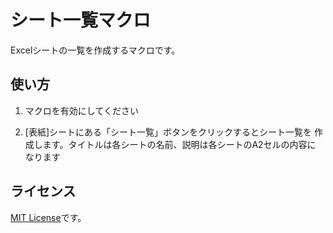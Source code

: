 シート一覧マクロ
================

Excelシートの一覧を作成するマクロです。

使い方
------

  1. マクロを有効にしてください

  2. [表紙]シートにある「シート一覧」ボタンをクリックするとシート一覧を
     作成します。タイトルは各シートの名前、説明は各シートのA2セルの内容に
     なります

ライセンス
----------

[MIT License](http://opensource.org/licenses/mit-license.php)です。
